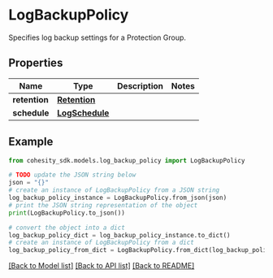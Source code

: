 # LogBackupPolicy

Specifies log backup settings for a Protection Group.

## Properties

Name | Type | Description | Notes
------------ | ------------- | ------------- | -------------
**retention** | [**Retention**](Retention.md) |  | 
**schedule** | [**LogSchedule**](LogSchedule.md) |  | 

## Example

```python
from cohesity_sdk.models.log_backup_policy import LogBackupPolicy

# TODO update the JSON string below
json = "{}"
# create an instance of LogBackupPolicy from a JSON string
log_backup_policy_instance = LogBackupPolicy.from_json(json)
# print the JSON string representation of the object
print(LogBackupPolicy.to_json())

# convert the object into a dict
log_backup_policy_dict = log_backup_policy_instance.to_dict()
# create an instance of LogBackupPolicy from a dict
log_backup_policy_from_dict = LogBackupPolicy.from_dict(log_backup_policy_dict)
```
[[Back to Model list]](../README.md#documentation-for-models) [[Back to API list]](../README.md#documentation-for-api-endpoints) [[Back to README]](../README.md)



